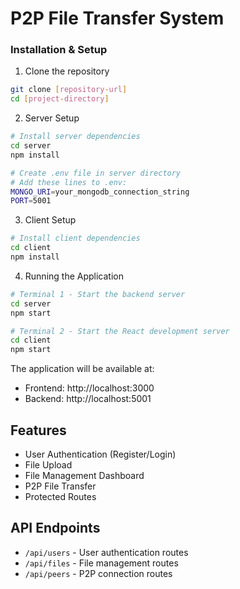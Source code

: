 # P2P File Transfer System

### Installation & Setup

1. Clone the repository
```bash
git clone [repository-url]
cd [project-directory]
```

2. Server Setup
```bash
# Install server dependencies
cd server
npm install

# Create .env file in server directory
# Add these lines to .env:
MONGO_URI=your_mongodb_connection_string
PORT=5001
```

3. Client Setup
```bash
# Install client dependencies
cd client
npm install
```

4. Running the Application
```bash
# Terminal 1 - Start the backend server
cd server
npm start

# Terminal 2 - Start the React development server
cd client
npm start
```

The application will be available at:
- Frontend: http://localhost:3000
- Backend: http://localhost:5001

## Features
- User Authentication (Register/Login)
- File Upload
- File Management Dashboard
- P2P File Transfer
- Protected Routes

## API Endpoints

- `/api/users` - User authentication routes
- `/api/files` - File management routes
- `/api/peers` - P2P connection routes
